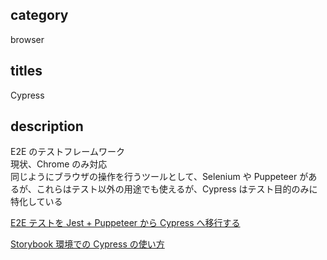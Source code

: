## category

browser

## titles

Cypress

## description

E2E のテストフレームワーク  
現状、Chrome のみ対応  
同じようにブラウザの操作を行うツールとして、Selenium や Puppeteer があるが、これらはテスト以外の用途でも使えるが、Cypress はテスト目的のみに特化している

<a href="https://kurosame-th.hatenadiary.com/entry/2019/02/14/160041" target="_blank">E2E テストを Jest + Puppeteer から Cypress へ移行する</a>

<a href="https://qiita.com/kurosame/items/72a67fba807bbcfc7811" target="_blank">Storybook 環境での Cypress の使い方</a>
